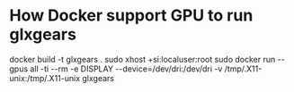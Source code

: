 # How Docker support GPU to run glxgears


docker build -t glxgears .
sudo xhost +si:localuser:root
sudo docker run --gpus all -ti --rm -e DISPLAY --device=/dev/dri:/dev/dri -v /tmp/.X11-unix:/tmp/.X11-unix glxgears
